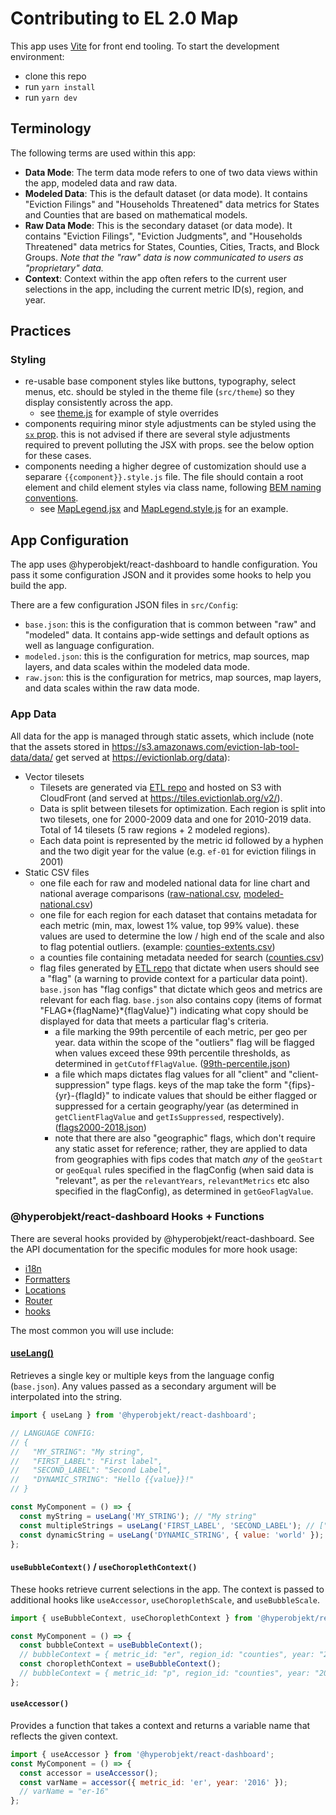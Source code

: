 # Contributing to EL 2.0 Map

This app uses [Vite](https://vitejs.dev/) for front end tooling. To start the development
environment:

- clone this repo
- run `yarn install`
- run `yarn dev`

## Terminology

The following terms are used within this app:

- **Data Mode**: The term data mode refers to one of two data views within the app, modeled data and
  raw data.
- **Modeled Data**: This is the default dataset (or data mode). It contains "Eviction Filings" and
  "Households Threatened" data metrics for States and Counties that are based on mathematical
  models.
- **Raw Data Mode**: This is the secondary dataset (or data mode). It contains "Eviction Filings",
  "Eviction Judgments", and "Households Threatened" data metrics for States, Counties, Cities,
  Tracts, and Block Groups. _Note that the "raw" data is now communicated to users as "proprietary"
  data._
- **Context**: Context within the app often refers to the current user selections in the app,
  including the current metric ID(s), region, and year.

## Practices

### Styling

- re-usable base component styles like buttons, typography, select menus, etc. should be styled in
  the theme file (`src/theme`) so they display consistently across the app.
  - see [theme.js](https://github.com/Hyperobjekt/el-map/blob/development/src/theme.js) for example
    of style overrides
- components requiring minor style adjustments can be styled using the
  [`sx` prop](https://mui.com/system/the-sx-prop/). this is not advised if there are several style
  adjustments required to prevent polluting the JSX with props. see the below option for these
  cases.
- components needing a higher degree of customization should use a separare `{{component}}.style.js`
  file. The file should contain a root element and child element styles via class name, following
  [BEM naming conventions](http://getbem.com/naming/).
  - see
    [MapLegend.jsx](https://github.com/Hyperobjekt/el-map/blob/development/src/Map/components/MapLegend.jsx)
    and
    [MapLegend.style.js](https://github.com/Hyperobjekt/el-map/blob/development/src/Map/components/MapLegend.style.js)
    for an example.

## App Configuration

The app uses @hyperobjekt/react-dashboard to handle configuration. You pass it some configuration
JSON and it provides some hooks to help you build the app.

There are a few configuration JSON files in `src/Config`:

- `base.json`: this is the configuration that is common between "raw" and "modeled" data. It
  contains app-wide settings and default options as well as language configuration.
- `modeled.json`: this is the configuration for metrics, map sources, map layers, and data scales
  within the modeled data mode.
- `raw.json`: this is the configuration for metrics, map sources, map layers, and data scales within
  the raw data mode.

### App Data

All data for the app is managed through static assets, which include (note that the assets stored in
https://s3.amazonaws.com/eviction-lab-tool-data/data/ get served at https://evictionlab.org/data):

- Vector tilesets
  - Tilesets are generated via [ETL repo](https://github.com/EvictionLab/map-v2-etl) and hosted on
    S3 with CloudFront (and served at https://tiles.evictionlab.org/v2/).
  - Data is split between tilesets for optimization. Each region is split into two tilesets, one for
    2000-2009 data and one for 2010-2019 data. Total of 14 tilesets (5 raw regions + 2 modeled
    regions).
  - Each data point is represented by the metric id followed by a hyphen and the two digit year for
    the value (e.g. `ef-01` for eviction filings in 2001)
- Static CSV files
  - one file each for raw and modeled national data for line chart and national average comparisons
    ([raw-national.csv](https://s3.amazonaws.com/eviction-lab-tool-data/data/v2/national-averages/us_proprietary_2000_2018.csv),
    [modeled-national.csv](https://s3.amazonaws.com/eviction-lab-tool-data/data/v2/national-averages/national_modeled.csv))
  - one file for each region for each dataset that contains metadata for each metric (min, max,
    lowest 1% value, top 99% value). these values are used to determine the low / high end of the
    scale and also to flag potential outliers. (example:
    [counties-extents.csv](https://evictionlab.org/data/v2/extents/raw/counties-extents.csv))
  - a counties file containing metadata needed for search
    ([counties.csv](https://s3.amazonaws.com/eviction-lab-tool-data/data/search/counties.csv))
  - flag files generated by [ETL repo](https://github.com/EvictionLab/map-v2-etl) that dictate when
    users should see a "flag" (a warning to provide context for a particular data point).
    `base.json` has "flag configs" that dictate which geos and metrics are relevant for each flag.
    `base.json` also contains copy (items of format "FLAG*{flagName}*{flagValue}") indicating what
    copy should be displayed for data that meets a particular flag's criteria.
    - a file marking the 99th percentile of each metric, per geo per year. data within the scope of
      the "outliers" flag will be flagged when values exceed these 99th percentile thresholds, as
      determined in `getCutoffFlagValue`.
      ([99th-percentile.json](https://s3.amazonaws.com/eviction-lab-tool-data/data/v2/flags/99-percentile.json))
    - a file which maps dictates flag values for all "client" and "client-suppression" type flags.
      keys of the map take the form "{fips}-{yr}-{flagId}" to indicate values that should be either
      flagged or suppressed for a certain geography/year (as determined in `getClientFlagValue` and
      `getIsSuppressed`, respectively).
      ([flags2000-2018.json](https://s3.amazonaws.com/eviction-lab-tool-data/data/v2/flags/flags2000-2018.json))
    - note that there are also "geographic" flags, which don't require any static asset for
      reference; rather, they are applied to data from geographies with fips codes that match _any_
      of the `geoStart` or `geoEqual` rules specified in the flagConfig (when said data is
      "relevant", as per the `relevantYears`, `relevantMetrics` etc also specified in the
      flagConfig), as determined in `getGeoFlagValue`.

### @hyperobjekt/react-dashboard Hooks + Functions

There are several hooks provided by @hyperobjekt/react-dashboard. See the API documentation for the
specific modules for more hook usage:

- [i18n](https://github.com/Hyperobjekt/react-dashboard/blob/development/src/i18n/API.md)
- [Formatters](https://github.com/Hyperobjekt/react-dashboard/blob/development/src/Formatters/API.md)
- [Locations](https://github.com/Hyperobjekt/react-dashboard/blob/development/src/Locations/API.md)
- [Router](https://github.com/Hyperobjekt/react-dashboard/blob/development/src/Router/API.md)
- [hooks](https://github.com/Hyperobjekt/react-dashboard/tree/development/src/hooks)

The most common you will use include:

#### [useLang()](https://github.com/Hyperobjekt/react-dashboard/blob/development/src/i18n/API.md#uselangkeys-context--string--arraystring)

Retrieves a single key or multiple keys from the language config (`base.json`). Any values passed as
a secondary argument will be interpolated into the string.

```jsx
import { useLang } from '@hyperobjekt/react-dashboard';

// LANGUAGE CONFIG:
// {
//   "MY_STRING": "My string",
//   "FIRST_LABEL": "First label",
//   "SECOND_LABEL": "Second Label",
//   "DYNAMIC_STRING": "Hello {{value}}!"
// }

const MyComponent = () => {
  const myString = useLang('MY_STRING'); // "My string"
  const multipleStrings = useLang('FIRST_LABEL', 'SECOND_LABEL'); // ["First label", "Second Label"]
  const dynamicString = useLang('DYNAMIC_STRING', { value: 'world' }); // hello world!
};
```

#### `useBubbleContext()` / `useChoroplethContext()`

These hooks retrieve current selections in the app. The context is passed to additional hooks like
`useAccessor`, `useChoroplethScale`, and `useBubbleScale`.

```jsx
import { useBubbleContext, useChoroplethContext } from '@hyperobjekt/react-dashboard';

const MyComponent = () => {
  const bubbleContext = useBubbleContext();
  // bubbleContext = { metric_id: "er", region_id: "counties", year: "2016" }
  const choroplethContext = useBubbleContext();
  // bubbleContext = { metric_id: "p", region_id: "counties", year: "2016" }
};
```

#### `useAccessor()`

Provides a function that takes a context and returns a variable name that reflects the given
context.

```jsx
import { useAccessor } from '@hyperobjekt/react-dashboard';
const MyComponent = () => {
  const accessor = useAccessor();
  const varName = accessor({ metric_id: 'er', year: '2016' });
  // varName = "er-16"
};
```
